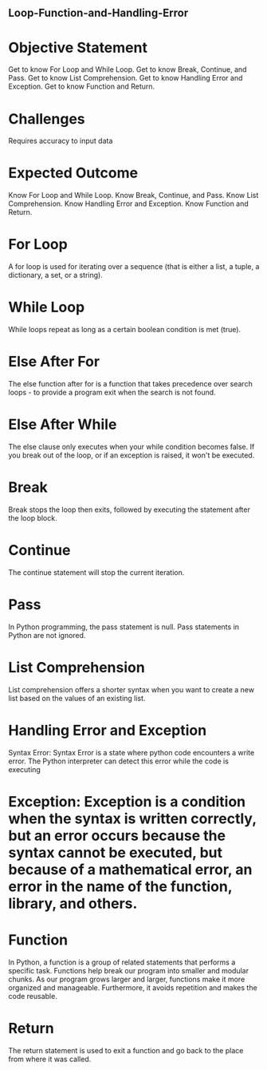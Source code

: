 ## Loop-Function-and-Handling-Error
# Objective Statement
Get to know For Loop and While Loop.
Get to know Break, Continue, and Pass.
Get to know List Comprehension.
Get to know Handling Error and Exception.
Get to know Function and Return.

# Challenges
Requires accuracy to input data

# Expected Outcome
Know For Loop and While Loop.
Know Break, Continue, and Pass.
Know List Comprehension.
Know Handling Error and Exception.
Know Function and Return.

# For Loop
A for loop is used for iterating over a sequence (that is either a list, a tuple, a dictionary, a set, or a string).

# While Loop
While loops repeat as long as a certain boolean condition is met (true).

# Else After For
The else function after for is a function that takes precedence over search loops - to provide a program exit when the search is not found.

# Else After While
The else clause only executes when your while condition becomes false. If you break out of the loop, or if an exception is raised, it won't be executed.

# Break
Break stops the loop then exits, followed by executing the statement after the loop block.

# Continue
The continue statement will stop the current iteration.

# Pass
In Python programming, the pass statement is null. Pass statements in Python are not ignored.

# List Comprehension
List comprehension offers a shorter syntax when you want to create a new list based on the values of an existing list.

# Handling Error and Exception
Syntax Error: Syntax Error is a state where python code encounters a write error. The Python interpreter can detect this error while the code is executing

# Exception: Exception is a condition when the syntax is written correctly, but an error occurs because the syntax cannot be executed, but because of a mathematical error, an error in the name of the function, library, and others.

# Function
In Python, a function is a group of related statements that performs a specific task. Functions help break our program into smaller and modular chunks. As our program grows larger and larger, functions make it more organized and manageable. Furthermore, it avoids repetition and makes the code reusable.

# Return
The return statement is used to exit a function and go back to the place from where it was called.
